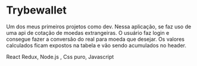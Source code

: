 # Trybewallet

Um dos meus primeiros projetos como dev. Nessa aplicação, se faz uso de uma api de cotação de moedas extrangeiras. O usuário faz login e consegue fazer a conversão do real para moeda que desejar. Os valores calculados ficam expostos na tabela e vão sendo acumulados no header.

React Redux, Node.js , Css puro, Javascript
